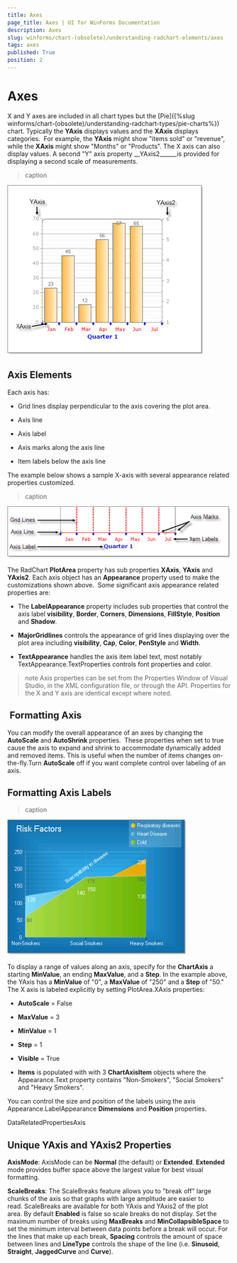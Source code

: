 ```yaml
---
title: Axes
page_title: Axes | UI for WinForms Documentation
description: Axes
slug: winforms/chart-(obsolete)/understanding-radchart-elements/axes
tags: axes
published: True
position: 2
---
```


# Axes



X and Y axes are included in all chart types but the [Pie]({%slug winforms/chart-(obsolete)/understanding-radchart-types/pie-charts%}) chart. Typically the __YAxis__ displays values and the __XAxis__ displays categories.  For example, the __YAxis__ might show "items sold" or "revenue", while the __XAxis__ might show "Months" or "Products". The X axis can also display values. A second "Y" axis property __YAxis2______is provided for displaying a second scale of measurements. 
>caption 

![chart-undestanding-radchart-elements-axes 001](images/chart-undestanding-radchart-elements-axes001.png)

## Axis Elements

Each axis has: 

* Grid lines display perpendicular to the axis covering the plot area. 


* Axis line 


* Axis label 


* Axis marks along the axis line 


* Item labels below the axis line 

The example below shows a sample X-axis with several appearance related properties customized. 
>caption 

![chart-undestanding-radchart-elements-axes 002](images/chart-undestanding-radchart-elements-axes002.png)

The RadChart __PlotArea__ property has sub properties __XAxis__, __YAxis__ and __YAxis2__. Each axis object has an __Appearance__ property used to make the customizations shown above.  Some significant axis appearance related properties are: 

* The __LabelAppearance__ property includes sub properties that control the axis label __visibility__, __Border__, __Corners__, __Dimensions__, __FillStyle__, __Position__ and __Shadow__. 


* __MajorGridlines__ controls the appearance of grid lines displaying over the plot area including __visibility__, __Cap__, __Color__, __PenStyle__ and __Width__.
            

* __TextAppearance__ handles the axis item label text, most notably TextAppearance.TextProperties controls font properties and color.

>note Axis properties can be set from the Properties Window of Visual Studio, in the XML configuration file, or through the API. Properties for the X and Y axis are identical except where noted.
>


##  Formatting Axis

You can modify the overall appearance of an axes by changing the __AutoScale__ and __AutoShrink__ properties.  These properties when set to true cause the axis to expand and shrink to accommodate dynamically added and removed items. This is useful when the number of items changes on-the-fly.Turn __AutoScale__ off if you want complete control over labeling of an axis.



## Formatting Axis Labels
>caption 

![chart-undestanding-radchart-elements-axes 003](images/chart-undestanding-radchart-elements-axes003.png)

To display a range of values along an axis, specify for the __ChartAxis__ a starting __MinValue__, an ending __MaxValue__, and a __Step__. In the example above, the YAxis has a __MinValue__ of "0", a __MaxValue__ of "250" and a __Step__ of "50." The X axis is labeled explicitly by setting PlotArea.XAxis properties:  

* __AutoScale__ = False 


* __MaxValue__ = 3 


* __MinValue__ = 1 


* __Step__ = 1 


* __Visible__ = True 


* __Items__ is populated with with 3 __ChartAxisItem__ objects where the Appearance.Text property contains "Non-Smokers", "Social Smokers" and "Heavy Smokers".

You can control the size and position of the labels using the axis Appearance.LabelAppearance __Dimensions__ and __Position__ properties.

DataRelatedPropertiesAxis



## Unique YAxis and YAxis2 Properties

__AxisMode__: AxisMode can be __Normal__ (the default) or __Extended__. __Extended__ mode provides buffer space above the largest value for best visual formatting.

__ScaleBreaks__: The ScaleBreaks feature allows you to "break off" large chunks of the axis so that graphs with large amplitude are easier to read. ScaleBreaks are available for both YAxis and YAxis2 of the plot area. By default __Enabled__ is false so scale breaks do not display. Set the maximum number of breaks using __MaxBreaks__ and __MinCollapsibleSpace__ to set the minimum interval between data points before a break will occur. For the lines that make up each break, __Spacing__ controls the amount of space between lines and __LineType__ controls the shape of the line (i.e. __Sinusoid__, __Straight__, __JaggedCurve__ and __Curve__).



